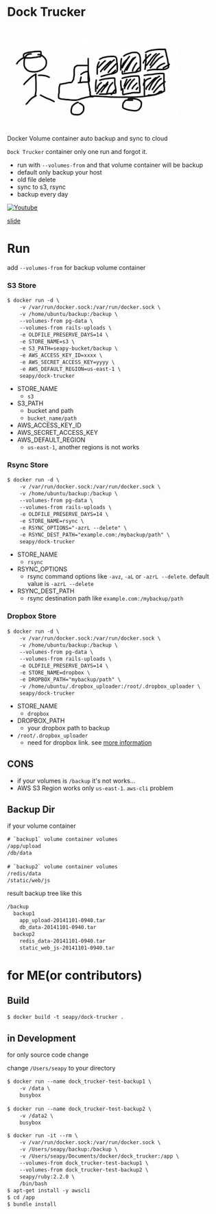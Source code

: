 # Dock Trucker

![Dock Trucker](images/dock-trucker-logo.png "Dock Trucker")

Docker Volume container auto backup and sync to cloud

`Dock Trucker` container only one run and forgot it.

* run with `--volumes-from` and that volume container will be backup
* default only backup your host
* old file delete
* sync to s3, rsync
* backup every day

[![Youtube](http://img.youtube.com/vi/peqidRTwTEs/0.jpg)](http://youtu.be/peqidRTwTEs)

[slide](http://slides.com/seapy/dock-trucker)


# Run

add `--volumes-from` for backup volume container

### S3 Store

```
$ docker run -d \
    -v /var/run/docker.sock:/var/run/docker.sock \
    -v /home/ubuntu/backup:/backup \
    --volumes-from pg-data \
    --volumes-from rails-uploads \
    -e OLDFILE_PRESERVE_DAYS=14 \
    -e STORE_NAME=s3 \
    -e S3_PATH=seapy-bucket/backup \
    -e AWS_ACCESS_KEY_ID=xxxx \
    -e AWS_SECRET_ACCESS_KEY=yyyy \
    -e AWS_DEFAULT_REGION=us-east-1 \
    seapy/dock-trucker
```

* STORE_NAME
    * `s3`
* S3_PATH
    * bucket and path
    * `bucket_name/path`
* AWS_ACCESS_KEY_ID
* AWS_SECRET_ACCESS_KEY
* AWS_DEFAULT_REGION
    * `us-east-1`, another regions is not works

### Rsync Store

```
$ docker run -d \
    -v /var/run/docker.sock:/var/run/docker.sock \
    -v /home/ubuntu/backup:/backup \
    --volumes-from pg-data \
    --volumes-from rails-uploads \
    -e OLDFILE_PRESERVE_DAYS=14 \
    -e STORE_NAME=rsync \
    -e RSYNC_OPTIONS="-azrL --delete" \
    -e RSYNC_DEST_PATH="example.com:/mybackup/path" \
    seapy/dock-trucker
```

* STORE_NAME
    * `rsync`
* RSYNC_OPTIONS
    * rsync command options like `-avz`, `-aL` or `-azrL --delete`. default value is `-azrL --delete`
* RSYNC_DEST_PATH
    * rsync destination path like `example.com:/mybackup/path`

### Dropbox Store

```
$ docker run -d \
    -v /var/run/docker.sock:/var/run/docker.sock \
    -v /home/ubuntu/backup:/backup \
    --volumes-from pg-data \
    --volumes-from rails-uploads \
    -e OLDFILE_PRESERVE_DAYS=14 \
    -e STORE_NAME=dropbox \
    -e DROPBOX_PATH="mybackup/path" \
    -v /home/ubuntu/.dropbox_uploader:/root/.dropbox_uploader \
    seapy/dock-trucker
```

* STORE_NAME
    * `dropbox`
* DROPBOX_PATH
    * your dropbox path to backup
* `/root/.dropbox_uploader`
    * need for dropbox link. see [more information](https://github.com/andreafabrizi/Dropbox-Uploader)

## CONS

* if your volumes is `/backup` it's not works...
* AWS S3 Region works only `us-east-1`. `aws-cli` problem


## Backup Dir

if your volume container 

```
# `backup1` volume container volumes
/app/upload
/db/data

# `backup2` volume container volumes
/redis/data
/static/web/js
```

result backup tree like this

```
/backup
  backup1
    app_upload-20141101-0940.tar
    db_data-20141101-0940.tar
  backup2
    redis_data-20141101-0940.tar
    static_web_js-20141101-0940.tar
```


# for ME(or contributors)

## Build

```
$ docker build -t seapy/dock-trucker .
```

## in Development

for only source code change

change `/Users/seapy` to your directory

```
$ docker run --name dock_trucker-test-backup1 \
    -v /data \
    busybox

$ docker run --name dock_trucker-test-backup2 \
    -v /data2 \
    busybox
```

```
$ docker run -it --rm \
    -v /var/run/docker.sock:/var/run/docker.sock \
    -v /Users/seapy/backup:/backup \
    -v /Users/seapy/Documents/docker/dock_trucker:/app \
    --volumes-from dock_trucker-test-backup1 \
    --volumes-from dock_trucker-test-backup2 \
    seapy/ruby:2.2.0 \
    /bin/bash
$ apt-get install -y awscli
$ cd /app
$ bundle install
```

